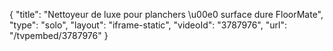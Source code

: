 {
    "title": "Nettoyeur de luxe pour planchers \u00e0 surface dure FloorMate",
    "type": "solo",
    "layout": "iframe-static",
    "videoId": "3787976",
    "url": "\/tvpembed\/3787976"
}